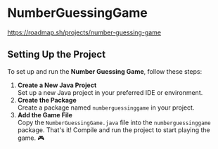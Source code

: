 # NumberGuessingGame
https://roadmap.sh/projects/number-guessing-game

## Setting Up the Project
To set up and run the **Number Guessing Game**, follow these steps:
1. **Create a New Java Project**  
   Set up a new Java project in your preferred IDE or environment.
2. **Create the Package**  
   Create a package named `numberguessinggame` in your project.
3. **Add the Game File**  
   Copy the `NumberGuessingGame.java` file into the `numberguessinggame` package.
That's it! Compile and run the project to start playing the game. 🎮
